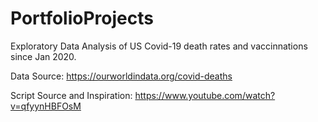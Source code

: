 # PortfolioProjects

Exploratory Data Analysis of US Covid-19 death rates and vaccinnations since Jan 2020.

Data Source:
https://ourworldindata.org/covid-deaths

Script Source and Inspiration:
https://www.youtube.com/watch?v=qfyynHBFOsM
